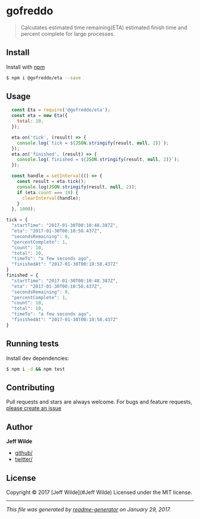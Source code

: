 # gofreddo

> Calcutates estimated time remaining(ETA) estimated finish time and percent complete for large processes.

## Install

Install with [npm](https://www.npmjs.com/)

```sh
$ npm i @gofreddo/eta --save
```

## Usage

```js
  const Eta = require('@gofreddo/eta');
  const eta = new Eta({
    total: 10,
  });

  eta.on('tick', (result) => {
    console.log(`tick = ${JSON.stringify(result, null, 2)}`);
  });
  eta.on('finished', (result) => {
    console.log(`finished = ${JSON.stringify(result, null, 2)}`);
  });

  const handle = setInterval(() => {
    const result = eta.tick();
    console.log(JSON.stringify(result, null, 2));
    if (eta.count === 10) {
      clearInterval(handle);
    }
  }, 1000);
```

```js
tick = {
  "startTime": "2017-01-30T00:10:48.387Z",
  "eta": "2017-01-30T00:10:58.437Z",
  "secondsRemaining": 0,
  "percentComplete": 1,
  "count": 10,
  "total": 10,
  "timeTo": "a few seconds ago",
  "finishedAt": "2017-01-30T00:10:58.437Z"
}
finished = {
  "startTime": "2017-01-30T00:10:48.387Z",
  "eta": "2017-01-30T00:10:58.437Z",
  "secondsRemaining": 0,
  "percentComplete": 1,
  "count": 10,
  "total": 10,
  "timeTo": "a few seconds ago",
  "finishedAt": "2017-01-30T00:10:58.437Z"
}
```

## Running tests

Install dev dependencies:

```sh
$ npm i -d && npm test
```

## Contributing

Pull requests and stars are always welcome. For bugs and feature requests, [please create an issue](https://github.com/gofreddo/eta/issues)

## Author

**Jeff Wilde**

* [github/](https://github.com/)
* [twitter/](http://twitter.com/)

## License

Copyright © 2017 [Jeff Wilde](#Jeff Wilde)
Licensed under the MIT license.

***

_This file was generated by [readme-generator](https://github.com/jonschlinkert/readme-generator) on January 29, 2017._
